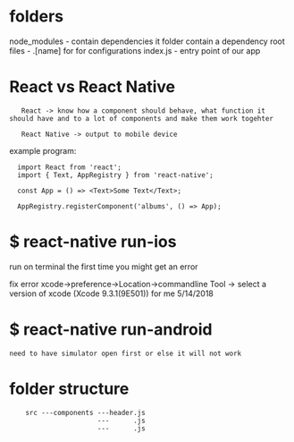 # folders


  node_modules -  contain dependencies it folder contain a dependency 
  root files -  .[name] for for configurations 
  index.js - entry point of our app
  
  
  # React  vs React Native
  
       React -> know how a component should behave, what function it should have and to a lot of components and make them work togehter
      
       React Native -> output to mobile device
       
       
  example program:
  
      import React from 'react';
      import { Text, AppRegistry } from 'react-native';

      const App = () => <Text>Some Text</Text>;

      AppRegistry.registerComponent('albums', () => App);
   
 # $ react-native run-ios
      
 run on terminal the first time you might get an error
 
 fix error
 xcode->preference->Location->commandline Tool -> select a version of xcode (Xcode 9.3.1(9E501)) for me 5/14/2018

# $ react-native run-android
    need to have simulator open first or else it will not work
    
 # folder structure
 
        src ---components ---header.js
                          ---      .js
                          ---      .js
 
